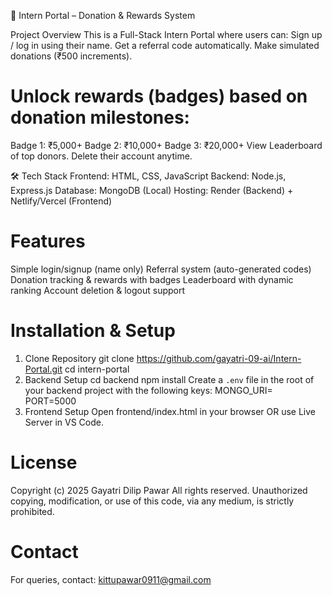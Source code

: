 🌟 Intern Portal – Donation & Rewards System

Project Overview
This is a Full-Stack Intern Portal where users can:
Sign up / log in using their name.
Get a referral code automatically.
Make simulated donations (₹500 increments).

# Unlock rewards (badges) based on donation milestones:
  Badge 1: ₹5,000+
  Badge 2: ₹10,000+
  Badge 3: ₹20,000+
  View Leaderboard of top donors.
  Delete their account anytime.

🛠 Tech Stack
Frontend: HTML, CSS, JavaScript
Backend: Node.js, Express.js
Database: MongoDB (Local)
Hosting: Render (Backend) + Netlify/Vercel (Frontend)

# Features
  Simple login/signup (name only)
  Referral system (auto-generated codes)
  Donation tracking & rewards with badges
  Leaderboard with dynamic ranking
  Account deletion & logout support

# Installation & Setup 
  1. Clone Repository
     git clone https://github.com/gayatri-09-ai/Intern-Portal.git
     cd intern-portal
  2. Backend Setup
     cd backend
     npm install
     Create a `.env` file in the root of your backend project with the following keys:
     MONGO_URI=<your-mongodb-connection-string>
     PORT=5000
  4. Frontend Setup
     Open frontend/index.html in your browser OR use Live Server in VS Code.

# License
  Copyright (c) 2025 Gayatri Dilip Pawar
  All rights reserved. Unauthorized copying, modification, or use of this code, via any medium, is strictly prohibited.
  
# Contact
  For queries, contact: kittupawar0911@gmail.com




